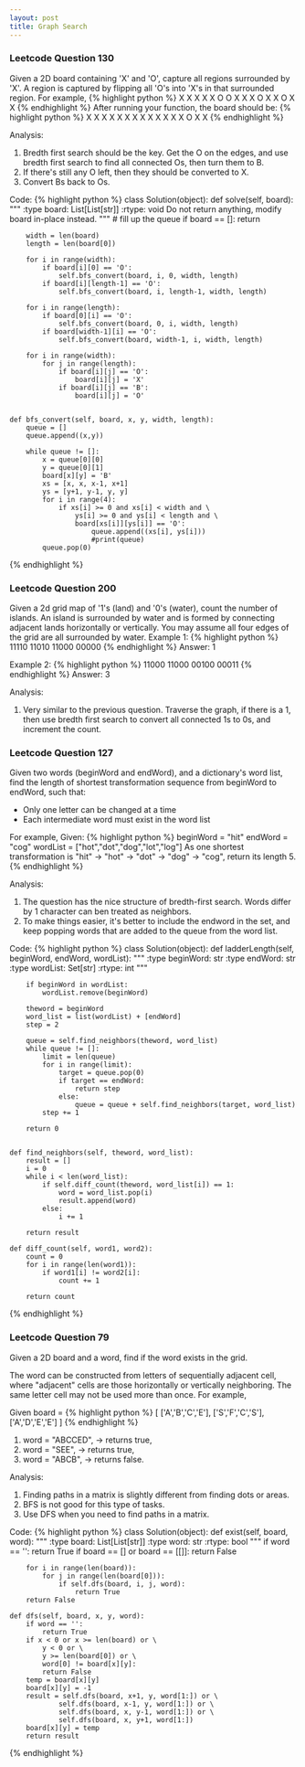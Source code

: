 ```yaml
---
layout: post
title: Graph Search
---
```

### Leetcode Question 130
Given a 2D board containing 'X' and 'O', capture all regions surrounded by 'X'. A region is captured by flipping all 'O's into 'X's in that surrounded region. For example,
{% highlight python %}
	X X X X
	X O O X
	X X O X
	X O X X
{% endhighlight %}
After running your function, the board should be:
{% highlight python %}
	X X X X
	X X X X
	X X X X
	X O X X
{% endhighlight %}

Analysis:

1.  Bredth first search should be the key. Get the O on the edges, and use bredth first search to find all connected Os, then turn them to B.
2.  If there's still any O left, then they should be converted to X.
3.  Convert Bs back to Os.

Code:
{% highlight python %}
class Solution(object):
    def solve(self, board):
        """
        :type board: List[List[str]]
        :rtype: void Do not return anything, modify board in-place instead.
        """
        # fill up the queue
        if board == []:
            return
        
        width = len(board)
        length = len(board[0])
        
        for i in range(width):
            if board[i][0] == 'O':
                self.bfs_convert(board, i, 0, width, length)
            if board[i][length-1] == 'O':
                self.bfs_convert(board, i, length-1, width, length)
                
        for i in range(length):
            if board[0][i] == 'O':
                self.bfs_convert(board, 0, i, width, length)
            if board[width-1][i] == 'O':
                self.bfs_convert(board, width-1, i, width, length)

        for i in range(width):
            for j in range(length):
                if board[i][j] == 'O':
                    board[i][j] = 'X'
                if board[i][j] == 'B':
                    board[i][j] = 'O'
        
        
    def bfs_convert(self, board, x, y, width, length):
        queue = []
        queue.append((x,y))
        
        while queue != []:
            x = queue[0][0]
            y = queue[0][1]
            board[x][y] = 'B'
            xs = [x, x, x-1, x+1]
            ys = [y+1, y-1, y, y]
            for i in range(4):
                if xs[i] >= 0 and xs[i] < width and \
                    ys[i] >= 0 and ys[i] < length and \
                    board[xs[i]][ys[i]] == 'O':
                        queue.append((xs[i], ys[i]))
                        #print(queue)
            queue.pop(0)
{% endhighlight %}

### Leetcode Question 200
Given a 2d grid map of '1's (land) and '0's (water), count the number of islands. An island is surrounded by water and is formed by connecting adjacent lands horizontally or vertically. You may assume all four edges of the grid are all surrounded by water.
Example 1:
{% highlight python %}
	11110
	11010
	11000
	00000
{% endhighlight %}
Answer: 1

Example 2:
{% highlight python %}
	11000
	11000
	00100
	00011
{% endhighlight %}
Answer: 3

Analysis:

1.  Very similar to the previous question. Traverse the graph, if there is a 1, then use bredth first search to convert all connected 1s to 0s, and increment the count.

### Leetcode Question 127
Given two words (beginWord and endWord), and a dictionary's word list, find the length of shortest transformation sequence from beginWord to endWord, such that:

*  Only one letter can be changed at a time
*  Each intermediate word must exist in the word list

For example, Given:
{% highlight python %}
beginWord = "hit"
endWord = "cog"
wordList = ["hot","dot","dog","lot","log"]
As one shortest transformation is "hit" -> "hot" -> "dot" -> "dog" -> "cog",
return its length 5.
{% endhighlight %}

Analysis:

1. The question has the nice structure of bredth-first search. Words differ by 1 character can ben treated as neighbors.
2. To make things easier, it's better to include the endword in the set, and keep popping words that are added to the queue from the word list.

Code:
{% highlight python %}
class Solution(object):
    def ladderLength(self, beginWord, endWord, wordList):
        """
        :type beginWord: str
        :type endWord: str
        :type wordList: Set[str]
        :rtype: int
        """
        
        if beginWord in wordList:
            wordList.remove(beginWord)
        
        theword = beginWord
        word_list = list(wordList) + [endWord]
        step = 2
        
        queue = self.find_neighbors(theword, word_list)
        while queue != []:
            limit = len(queue)
            for i in range(limit):
                target = queue.pop(0)
                if target == endWord:
                    return step
                else:
                    queue = queue + self.find_neighbors(target, word_list)
            step += 1
        
        return 0
    
    
    def find_neighbors(self, theword, word_list):
        result = []
        i = 0
        while i < len(word_list):
            if self.diff_count(theword, word_list[i]) == 1:
                word = word_list.pop(i)
                result.append(word)
            else:
                i += 1
        
        return result
    
    def diff_count(self, word1, word2):
        count = 0
        for i in range(len(word1)):
            if word1[i] != word2[i]:
                count += 1
        
        return count
{% endhighlight %}


### Leetcode Question 79
Given a 2D board and a word, find if the word exists in the grid.

The word can be constructed from letters of sequentially adjacent cell, where "adjacent" cells are those horizontally or vertically neighboring. The same letter cell may not be used more than once. For example,

Given board =
{% highlight python %}
[
  ['A','B','C','E'],
  ['S','F','C','S'],
  ['A','D','E','E']
]
{% endhighlight %}

1. word = "ABCCED", -> returns true,
2. word = "SEE", -> returns true,
3. word = "ABCB", -> returns false.

Analysis:

1. Finding paths in a matrix is slightly different from finding dots or areas.
2. BFS is not good for this type of tasks.
3. Use DFS when you need to find paths in a matrix.

Code:
{% highlight python %}
class Solution(object):
    def exist(self, board, word):
        """
        :type board: List[List[str]]
        :type word: str
        :rtype: bool
        """
        if word == '':
            return True
        if board == [] or board == [[]]:
            return False

        for i in range(len(board)):
            for j in range(len(board[0])):
                if self.dfs(board, i, j, word):
                    return True
        return False
    
    def dfs(self, board, x, y, word):
        if word == '':
            return True
        if x < 0 or x >= len(board) or \
            y < 0 or \
            y >= len(board[0]) or \
            word[0] != board[x][y]:
            return False
        temp = board[x][y]
        board[x][y] = -1
        result = self.dfs(board, x+1, y, word[1:]) or \
                self.dfs(board, x-1, y, word[1:]) or \
                self.dfs(board, x, y-1, word[1:]) or \
                self.dfs(board, x, y+1, word[1:])
        board[x][y] = temp
        return result
{% endhighlight %}